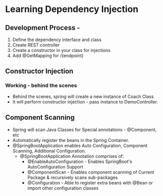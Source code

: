# Learning Dependency Injection
## Development Process -
1. Define the dependency interface and class
2. Create REST controller
3. Create a constructor in your class for injections
4. Add @GetMapping for /{endpoint}

## Constructor Injection
### Working - behind the scenes
* Behind the scenes, spring will create a new instance of Coach Class.
* It will perform constructor injection - pass instance to DemoController.

## Component Scanning
* Spring will scan Java Classes for Special annotations - @Component, etc
* Automatically register the beans in the Spring Container.
* @SpringBootApplication enables Auto Configuration, Component Scanning, Additional Configuration.
  * @SpringBootApplication Annotation comprises of:
    * @EnableAutoConfiguration - Enables SpringBoot's AutoConfiguration Support
    * @ComponentScan - Enables component scanning of Current Package & recursively scans sub-packages
    * @Configuration - Able to register extra beans with @Bean or import other configuration classes
